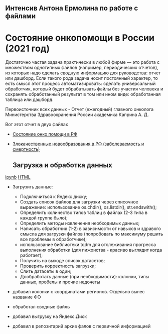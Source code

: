 ## Интенсив Антона Ермолина по работе с файлами
# Состояние онкопомощи в России (2021 год)

Достаточно частая задача практически в любой фирме — это работа с множеством однотипных файлов (например, периодических отчетов), из которых надо сделать сводную информацию для руководства: отчет или дашборд. Если такого рода задача носит постоянный характер, то есть смысл этот процесс автоматизировать: сделать универсальный обработчик, который будет обрабатывать файлы без участия человека и сохранять обработанный результат в том или ином виде: обработанная таблица или дашборд.

Первоисточник всех данных - Отчет (ежегодный) главного онколога Министерства Здравоохранения России академика Каприна А. Д.


Вот этот отчет в двух файлах

- [Состояние онко помощи в РФ](https://drive.google.com/file/d/1x6wjJ2k8ZNCaIFusbcH6Zkt8a8xOdxhW/view?usp=drive_link)
- [Злокачественные новообразования в РФ (заболеваемость и смертность)](https://drive.google.com/file/d/19sN2INNs4Pz9HfwTDkhVYdXlWR49RcS-/view?usp=drive_link)

  ## **Загрузка и обработка данных**

[ipynb](https://github.com/alsuhow/onko_stat/blob/main/Project%20Onko-GH.ipynb)   [HTML](https://github.com/alsuhow/onko_stat/blob/main/Project%20Onko-GH.html)
- Загрузить данные:
    - Подключиться к Яндекс диску;
    - Создать список файлов для загрузки через списочное выражение: использование os.chdir(), os.listdir(), str.endswith();
    - Определить количество типов таблиц в файлах (2-3 типа в каждой группе было);
    - Определить методы извлечения необходимых данных;
    - Написать обработчик (1-2) в зависимости от навыков и здравого смысла для загрузки файлов (попробовать по максимуму решить все проблемы в обработчике);
    - использование библиотеки tqdm для отслеживания прогресса выполнения обработки (для пижонства - красиво выглядит когда работает);
    - Получить на выходе список датасетов;
    - Проверить корректность загрузки;
    - Слить датасеты в один;
    - Дообработать данные (при необходимости): колонки, типы данных, пробелы и прочие недочеты


- добавил колонки с координатами регионов. Отдельно вынес название ФО
- обработал сводные файлы
- добавил выгрузку на Яндекс.Диск
- добавил в репозитарий архив фалов с первичной информацией
